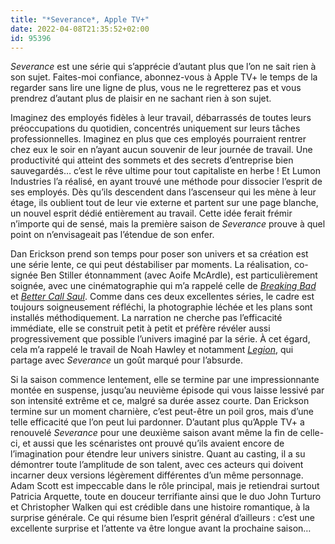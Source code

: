 ```yaml
---
title: "*Severance*, Apple TV+"
date: 2022-04-08T21:35:52+02:00
id: 95396 
---
```


*Severance* est une série qui s’apprécie d’autant plus que l’on ne sait rien à son sujet. Faites-moi confiance, abonnez-vous à Apple TV+ le temps de la regarder sans lire une ligne de plus, vous ne le regretterez pas et vous prendrez d’autant plus de plaisir en ne sachant rien à son sujet.

Imaginez des employés fidèles à leur travail, débarrassés de toutes leurs préoccupations du quotidien, concentrés uniquement sur leurs tâches professionnelles. Imaginez en plus que ces employés pourraient rentrer chez eux le soir en n’ayant aucun souvenir de leur journée de travail. Une productivité qui atteint des sommets et des secrets d’entreprise bien sauvegardés… c’est le rêve ultime pour tout capitaliste en herbe ! Et Lumon Industries l’a réalisé, en ayant trouvé une méthode pour dissocier l’esprit de ses employés. Dès qu’ils descendent dans l’ascenseur qui les mène à leur étage, ils oublient tout de leur vie externe et partent sur une page blanche, un nouvel esprit dédié entièrement au travail. Cette idée ferait frémir n’importe qui de sensé, mais la première saison de *Severance* prouve à quel point on n’envisageait pas l’étendue de son enfer.

Dan Erickson prend son temps pour poser son univers et sa création est une série lente, ce qui peut déstabiliser par moments. La réalisation, co-signée Ben Stiller étonnamment (avec Aoife McArdle), est particulièrement soignée, avec une cinématographie qui m’a rappelé celle de [*Breaking Bad*](https://voiretmanger.fr/breaking-bad-gilligan/) et [*Better Call Saul*](https://voiretmanger.fr/better-call-saul-gilligan-gould-amc/). Comme dans ces deux excellentes séries, le cadre est toujours soigneusement réfléchi, la photographie léchée et les plans sont installés méthodiquement. La narration ne cherche pas l’efficacité immédiate, elle se construit petit à petit et préfère révéler aussi progressivement que possible l’univers imaginé par la série. À cet égard, cela m’a rappelé le travail de Noah Hawley et notamment [*Legion*](https://voiretmanger.fr/legion-hawley-fx/), qui partage avec *Severance* un goût marqué pour l’absurde. 

Si la saison commence lentement, elle se termine par une impressionnante montée en suspense, jusqu’au neuvième épisode qui vous laisse lessivé par son intensité extrême et ce, malgré sa durée assez courte. Dan Erickson termine sur un moment charnière, c’est peut-être un poil gros, mais d’une telle efficacité que l’on peut lui pardonner. D’autant plus qu’Apple TV+ a renouvelé *Severance* pour une deuxième saison avant même la fin de celle-ci, et aussi que les scénaristes ont prouvé qu’ils avaient encore de l’imagination pour étendre leur univers sinistre. Quant au casting, il a su démontrer toute l’amplitude de son talent, avec ces acteurs qui doivent incarner deux versions légèrement différentes d’un même personnage. Adam Scott est impeccable dans le rôle principal, mais je retiendrai surtout Patricia Arquette, toute en douceur terrifiante ainsi que le duo John Turturo et Christopher Walken qui est crédible dans une histoire romantique, à la surprise générale. Ce qui résume bien l’esprit général d’ailleurs : c’est une excellente surprise et l’attente va être longue avant la prochaine saison…